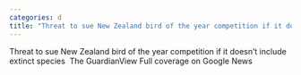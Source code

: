 ```yaml
---
categories: d
title: "Threat to sue New Zealand bird of the year competition if it doesn’t include extinct species  The Guardian"
---
```

Threat to sue New Zealand bird of the year competition if it doesn’t include extinct species&nbsp;&nbsp;The GuardianView Full coverage on Google News